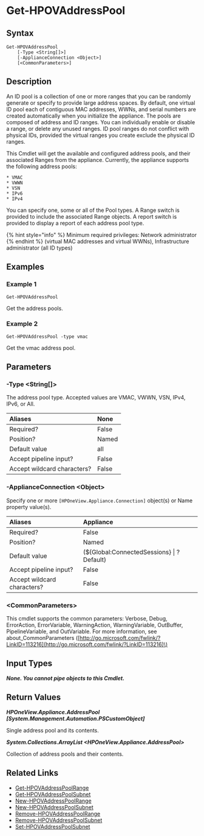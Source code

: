 ﻿---
description: Retrieve address pool information.
---

# Get-HPOVAddressPool

## Syntax

```text
Get-HPOVAddressPool
    [-Type <String[]>]
    [-ApplianceConnection <Object>]
    [<CommonParameters>]
```

## Description

An ID pool is a collection of one or more ranges that you can be randomly generate or specify to provide large address spaces. By default, one virtual ID pool each of contiguous MAC addresses, WWNs, and serial numbers are created automatically when you initialize the appliance. The pools are composed of address and ID ranges. You can individually enable or disable a range, or delete any unused ranges. ID pool ranges do not conflict with physical IDs, provided the virtual ranges you create exclude the physical ID ranges.

This Cmdlet will get the available and configured address pools, and their associated Ranges from the appliance. Currently, the appliance supports the following address pools:

    * VMAC
    * VWWN
    * VSN
    * IPv6
    * IPv4

You can specify one, some or all of the Pool types. A Range switch is provided to include the associated Range objects. A report switch is provided to display a report of each address pool type.

{% hint style="info" %}
Minimum required privileges: Network administrator 
{% endhint %}
(virtual MAC addresses and virtual WWNs), Infrastructure administrator (all ID types)
## Examples

###  Example 1 

```text
Get-HPOVAddressPool
```

Get the address pools.

###  Example 2 

```text
Get-HPOVAddressPool -type vmac
```

Get the vmac address pool.

## Parameters

### -Type &lt;String[]&gt;

The address pool type.  Accepted values are VMAC, VWWN, VSN, IPv4, IPv6, or All.

| Aliases | None |
| :--- | :--- |
| Required? | False |
| Position? | Named |
| Default value | all |
| Accept pipeline input? | False |
| Accept wildcard characters? | False |

### -ApplianceConnection &lt;Object&gt;

Specify one or more `[HPOneView.Appliance.Connection]` object(s) or Name property value(s).

| Aliases | Appliance |
| :--- | :--- |
| Required? | False |
| Position? | Named |
| Default value | (${Global:ConnectedSessions} &vert; ? Default) |
| Accept pipeline input? | False |
| Accept wildcard characters? | False |

### &lt;CommonParameters&gt;

This cmdlet supports the common parameters: Verbose, Debug, ErrorAction, ErrorVariable, WarningAction, WarningVariable, OutBuffer, PipelineVariable, and OutVariable. For more information, see about\_CommonParameters \([http://go.microsoft.com/fwlink/?LinkID=113216](http://go.microsoft.com/fwlink/?LinkID=113216)\)

## Input Types

_**None.  You cannot pipe objects to this Cmdlet.**_

## Return Values

_**HPOneView.Appliance.AddressPool [System.Management.Automation.PSCustomObject]**_

Single address pool and its contents.

_**System.Collections.ArrayList <HPOneView.Appliance.AddressPool>**_

Collection of address pools and their contents.

## Related Links

* [Get-HPOVAddressPoolRange](get-hpovaddresspoolrange.md)
* [Get-HPOVAddressPoolSubnet](get-hpovaddresspoolsubnet.md)
* [New-HPOVAddressPoolRange](new-hpovaddresspoolrange.md)
* [New-HPOVAddressPoolSubnet](new-hpovaddresspoolsubnet.md)
* [Remove-HPOVAddressPoolRange](remove-hpovaddresspoolrange.md)
* [Remove-HPOVAddressPoolSubnet](remove-hpovaddresspoolsubnet.md)
* [Set-HPOVAddressPoolSubnet](set-hpovaddresspoolsubnet.md)
